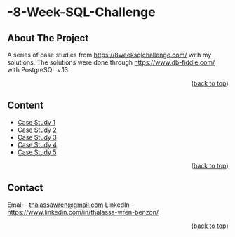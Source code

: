 # -8-Week-SQL-Challenge

<!-- ABOUT THE PROJECT -->
## About The Project

A series of case studies from https://8weeksqlchallenge.com/ with my solutions. The solutions were done through https://www.db-fiddle.com/ with PostgreSQL v.13

<p align="right">(<a href="#readme-top">back to top</a>)</p>


<!-- CONTENTS -->
## Content

*  [Case Study 1](https://github.com/wrn6494/-8-Week-SQL-Challenge/blob/main/Case_Study_1_Danny's_Diner.ipynb)
*  [Case Study 2](https://github.com/wrn6494/-8-Week-SQL-Challenge/blob/main/Case_Study_2_Pizza_Runner.ipynb)
*  [Case Study 3](https://github.com/wrn6494/-8-Week-SQL-Challenge/blob/main/Case_Study_3_Foodie_Fi.ipynb)
*  [Case Study 4](https://github.com/wrn6494/-8-Week-SQL-Challenge/blob/main/Case_Study_4_Data_Bank.ipynb)
*  [Case Study 5](https://github.com/wrn6494/-8-Week-SQL-Challenge/blob/main/Case_Study_5_Data_Mart.ipynb)

<p align="right">(<a href="#readme-top">back to top</a>)</p>



<!-- CONTACT -->
## Contact

Email - thalassawren@gmail.com
LinkedIn  - https://www.linkedin.com/in/thalassa-wren-benzon/

<p align="right">(<a href="#readme-top">back to top</a>)</p>

